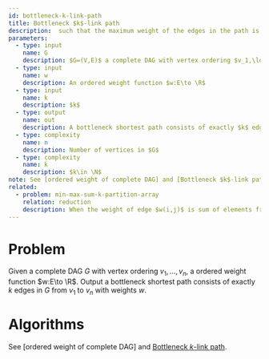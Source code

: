 ```yaml
---
id: bottleneck-k-link-path
title: Bottleneck $k$-link path
description:  such that the maximum weight of the edges in the path is minimized.
parameters:
  - type: input
    name: G
    description: $G=(V,E)$ a complete DAG with vertex ordering $v_1,\ldots,v_n$.
  - type: input
    name: w
    description: An ordered weight function $w:E\to \R$
  - type: input
    name: k
    description: $k$
  - type: output
    name: out
    description: A bottleneck shortest path consists of exactly $k$ edges in $G$ from $v_1$ to $v_n$ with weights $w$.
  - type: complexity
    name: n
    description: Number of vertices in $G$
  - type: complexity
    name: k
    description: $k\in \N$
note: See [ordered weight of complete DAG] and [Bottleneck $k$-link path](https://chaoxuprime.com/posts/2019-01-31-bottleneck-k-link-path.html).
related:
  - problem: min-max-sum-k-partition-array
    relation: reduction
    description: When the weight of edge $w(i,j)$ is sum of elements from $i$th to $j-1$th.
---
```


# Problem

Given a complete DAG $G$ with vertex ordering $v_1,\ldots,v_n$, a ordered weight function $w:E\to \R$.
Output a bottleneck shortest path consists of exactly $k$ edges in $G$ from $v_1$ to $v_n$ with weights $w$.

# Algorithms
See [ordered weight of complete DAG] and [Bottleneck $k$-link path](https://chaoxuprime.com/posts/2019-01-31-bottleneck-k-link-path.html).
